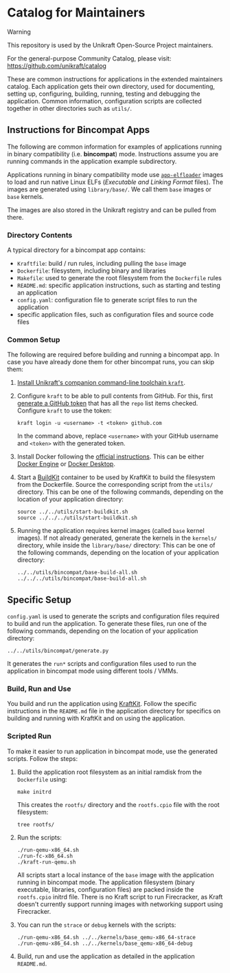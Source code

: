 # Catalog for Maintainers

> [!WARNING]
> This repository is used by the Unikraft Open-Source Project maintainers.
>
> For the general-purpose Community Catalog, please visit:
> https://github.com/unikraft/catalog

These are common instructions for applications in the extended maintainers catalog.
Each application gets their own directory, used for documenting, setting up, configuring, building, running, testing and debugging the application.
Common information, configuration scripts are collected together in other directories such as `utils/`.

## Instructions for Bincompat Apps

The following are common information for examples of applications running in binary compatibility (i.e. **bincompat**) mode.
Instructions assume you are running commands in the application example subdirectory.

Applications running in binary compatibility mode use [`app-elfloader`](https://github.com/unikraft/app-elfloader) images to load and run native Linux ELFs (*Executable and Linking Format* files).
The images are generated using `library/base/`.
We call them `base` images or `base` kernels.

The images are also stored in the Unikraft registry and can be pulled from there.

### Directory Contents

A typical directory for a bincompat app contains:

* `Kraftfile`: build / run rules, including pulling the `base` image
* `Dockerfile`: filesystem, including binary and libraries
* `Makefile`: used to generate the root filesystem from the `Dockerfile` rules
* `README.md`: specific application instructions, such as starting and testing an application
* `config.yaml`: configuration file to generate script files to run the application
* specific application files, such as configuration files and source code files

### Common Setup

The following are required before building and running a bincompat app.
In case you have already done them for other bincompat runs, you can skip them:

1. [Install Unikraft's companion command-line toolchain `kraft`](https://unikraft.org/docs/cli).

1. Configure `kraft` to be able to pull contents from GitHub.
   For this, first [generate a GitHub token](https://github.com/settings/tokens/new) that has all the `repo` list items checked.
   Configure `kraft` to use the token:

   ```console
   kraft login -u <username> -t <token> github.com
   ```

   In the command above, replace `<username>` with your GitHub username and `<token>` with the generated token.

1. Install Docker following the [official instructions](https://docs.docker.com/engine/install/).
   This can be either [Docker Engine](https://docs.docker.com/engine/) or [Docker Desktop](https://docs.docker.com/desktop/).

1. Start a [BuildKit](https://docs.docker.com/build/buildkit/) container to be used by KraftKit to build the filesystem from the Dockerfile.
   Source the corresponding script from the `utils/` directory.
   This can be one of the following commands, depending on the location of your application directory:

   ```console
   source ../../utils/start-buildkit.sh
   source ../../../utils/start-buildkit.sh
   ```

1. Running the application requires kernel images (called `base` kernel images).
   If not already generated, generate the kernels in the `kernels/` directory, while inside the `library/base/` directory:
   This can be one of the following commands, depending on the location of your application directory:

   ```console
   ../../utils/bincompat/base-build-all.sh
   ../../../utils/bincompat/base-build-all.sh
   ```

## Specific Setup

`config.yaml` is used to generate the scripts and configuration files required to build and run the application.
To generate these files, run one of the following commands, depending on the location of your application directory:

```console
../../utils/bincompat/generate.py
```

It generates the `run*` scripts and configuration files used to run the application in bincompat mode using different tools / VMMs.

### Build, Run and Use

You build and run the application using [KraftKit](https://github.com/unikraft/kraftkit).
Follow the specific instructions in the `README.md` file in the application directory for specifics on building and running with KraftKit and on using the application.

### Scripted Run

To make it easier to run application in bincompat mode, use the generated scripts.
Follow the steps:

1. Build the application root filesystem as an initial ramdisk from the `Dockerfile` using:

   ```console
   make initrd
   ```

   This creates the `rootfs/` directory and the `rootfs.cpio` file with the root filesystem:

   ```console
   tree rootfs/
   ```

1. Run the scripts:

   ```console
   ./run-qemu-x86_64.sh
   ./run-fc-x86_64.sh
   ./kraft-run-qemu.sh
   ```

   All scripts start a local instance of the `base` image with the application running in bincompat mode.
   The application filesystem (binary executable, libraries, configuration files) are packed inside the `rootfs.cpio` initrd file.
   There is no Kraft script to run Firecracker, as Kraft doesn't currently support running images with networking support using Firecracker.

1. You can run the `strace` or `debug` kernels with the scripts:

   ```console
   ./run-qemu-x86_64.sh ../../kernels/base_qemu-x86_64-strace
   ./run-qemu-x86_64.sh ../../kernels/base_qemu-x86_64-debug
   ```

1. Build, run and use the application as detailed in the application `README.md`.
